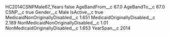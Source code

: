 <?xml version="1.0" encoding="UTF-8"?>
<CustomMetadata xmlns="http://soap.sforce.com/2006/04/metadata" xmlns:xsi="http://www.w3.org/2001/XMLSchema-instance" xmlns:xsd="http://www.w3.org/2001/XMLSchema">
    <label>HC2014CSNPMale67_Years</label>
    <protected>false</protected>
    <values>
        <field>AgeBandFrom__c</field>
        <value xsi:type="xsd:double">67.0</value>
    </values>
    <values>
        <field>AgeBandTo__c</field>
        <value xsi:type="xsd:double">67.0</value>
    </values>
    <values>
        <field>CSNP__c</field>
        <value xsi:type="xsd:boolean">true</value>
    </values>
    <values>
        <field>Gender__c</field>
        <value xsi:type="xsd:string">Male</value>
    </values>
    <values>
        <field>IsActive__c</field>
        <value xsi:type="xsd:boolean">true</value>
    </values>
    <values>
        <field>MedicaidNonOriginallyDisabled__c</field>
        <value xsi:type="xsd:double">1.651</value>
    </values>
    <values>
        <field>MedicaidOriginallyDisabled__c</field>
        <value xsi:type="xsd:double">2.189</value>
    </values>
    <values>
        <field>NonMedicaidNonOriginallyDisabled__c</field>
        <value xsi:type="xsd:double">1.01</value>
    </values>
    <values>
        <field>NonMedicaidOriginallyDisabled__c</field>
        <value xsi:type="xsd:double">1.653</value>
    </values>
    <values>
        <field>YearSpan__c</field>
        <value xsi:type="xsd:string">2014</value>
    </values>
</CustomMetadata>
